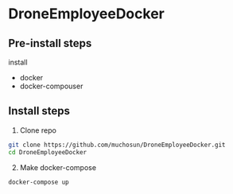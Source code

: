 # DroneEmployeeDocker

## Pre-install steps 

install 

* docker
* docker-compouser

## Install steps

1. Clone repo

```bash
git clone https://github.com/muchosun/DroneEmployeeDocker.git
cd DroneEmployeeDocker
```
2. Make docker-compose

```bash
docker-compose up
```
